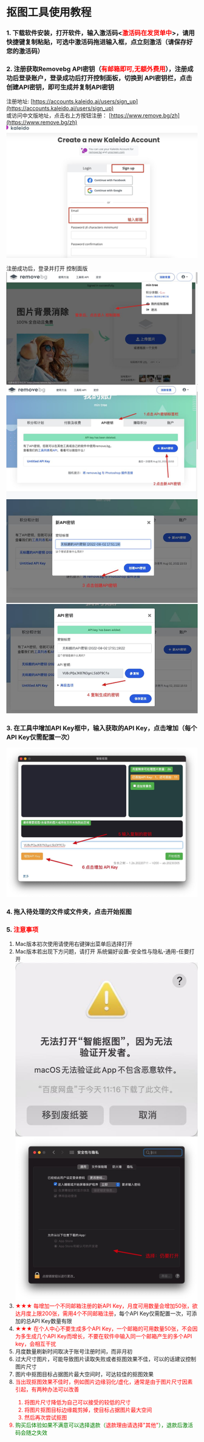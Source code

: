 # 抠图工具使用教程


### 1. 下载软件安装，打开软件，输入激活码<<font color=red>激活码在发货单中</font>>，请用快捷键复制粘贴，可选中激活码拖进输入框，点立刻激活（请保存好您的激活码）
### 2. 注册获取Removebg API密钥（<font color=red>有邮箱即可,无额外费用</font>），注册成功后登录账户，登录成功后打开控制面板，切换到 API密钥栏，点击创建API密钥，即可生成并复制API密钥
注册地址:
[https://accounts.kaleido.ai/users/sign_up](https://accounts.kaleido.ai/users/sign_up)   
或访问中文版地址，点击右上方按钮注册：
[https://www.remove.bg/zh](https://www.remove.bg/zh)
![](assets/Xnip2021-11-24_17-24-35.jpg)

注册成功后，登录并打开 控制面版
![](assets/Xnip2022-08-02_17-49-50.jpg)
![](assets/Xnip2022-08-02_17-51-13.jpg)
![](assets/Xnip2022-08-02_17-52-54.jpg)
![](assets/Xnip2022-08-02_17-53-23.jpg)
### 3. 在工具中增加API Key框中，输入获取的API Key，点击增加（每个API Key仅需配置一次）
![](assets/Xnip2022-08-02_17-54-26.jpg)
### 4. 拖入待处理的文件或文件夹，点击开始抠图
### 5. <font color=red>注意事项</font>
1. Mac版本初次使用请使用右键弹出菜单后选择打开
2. Mac版本若出现下方问题，请打开 系统偏好设置-安全性与隐私-通用-任要打开
![](assets/IMG_2252.jpg)
![](assets/Xnip2022-08-02_18-05-53.jpg)
3. <font color=red>★★★ 每增加一个不同邮箱注册的新API Key，月度可用数量会增加50张，欲达月度上限200张，需用4个不同邮箱注册</font>，每个API Key仅需配置一次，可添加的总API Key数量有限
4.   <font color=red>★★★ 在个人中心不要生成多个API Key，一个邮箱的可用数量50张，不会因为多生成几个API Key而增长，不要在软件中输入同一个邮箱产生的多个API key，会相互干扰</font>
5. 月度数量刷新时间取决于账号注册时间，而非月初
6. 过大尺寸图片，可能导致图片读取失败或者抠图效果不佳，可以的话建议控制图片尺寸</font>
7. 图片中抠图目标占据图片最大空间时，可达较佳的抠图效果
8. <font color=red>当出现抠图效果不佳时，例如图片边缘羽化/虚化，通常是由于图片尺寸因素引起，有两种办法可以改善
   1. <font color=red> 将图片尺寸降低为自己可以接受的较低的尺寸
   2. <font color=red> 将图片抠图目标边缘裁剪掉，使目标占据图片最大空间
   3. <font color=red> 然后再次尝试抠图  
9.  <font color=green>购买后体验如果不满意可以选择退款（<font color=red>退款理由请选择"其他"</font>），退款后激活码会随之失效</font>


<!-- 4.  <font color=red>★★★ 在个人中心获取API Key后不要点击重新发送或Refresh，会导致前一个API Key失效，一个邮箱不能产生多个API Key</font> -->

<!-- <font color=green>预计近期将发布针对大尺寸图片的优化版本，届时将会通知更新</font> -->
<!-- ### 6. 限期首次五星好评有礼(评价后截屏给店主) -->

<!-- | 产品规格  | 首次五星好评奖励 |
| :-------: | :------: |
| 包月 |  纯文字（字数不限）首次好评赠送使用时长15天，文字+图片首次好评（字数不限，图片数量不限）赠送使用时长20天    |
| 包季、半年、包年 |  文字（字数不限）或 图片首次好评（数量不限）赠送使用时长一个月   | -->
   

<style>
/* body { background-color: #383838 !important; }
h1,h2,h3,h4,h5,h6 {font-family: cursive; color: #A4F77B !important; }
p {font-family: fangsong; font-size: x-large; !important; } */
/* green {color: #A4F77B !important; }
g {color: #FFD700 !important; }
red { color: #F44747 !important; }
li { color: white !important; }
.center {
  width: auto;
  display: table;
  margin-left: auto;
  margin-right: auto;
}
gradient {
  background-image: linear-gradient(to right, #A4F77B, #FFD700);
  -webkit-background-clip: text;
  color: transparent;
}

img {
    position: relative;
    left: 50%;
    transform: translateX(-50%);
} */
</style>
